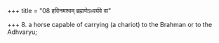 +++
title = "08 हविनमश्वम् ब्रह्मणेऽध्वर्यवे वा"

+++
8. a horse capable of carrying (a chariot) to the Brahman or to the Adhvaryu; 

